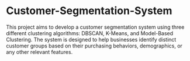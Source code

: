 # Customer-Segmentation-System
This project aims to develop a customer segmentation system using three different clustering algorithms: DBSCAN, K-Means, and Model-Based Clustering. The system is designed to help businesses identify distinct customer groups based on their purchasing behaviors, demographics, or any other relevant features.
